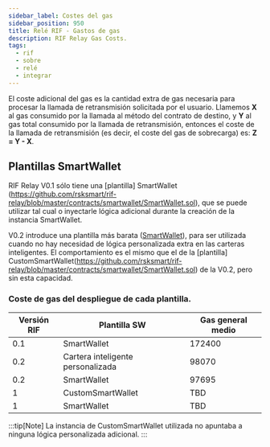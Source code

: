 ```yaml
---
sidebar_label: Costes del gas
sidebar_position: 950
title: Relé RIF - Gastos de gas
description: RIF Relay Gas Costs.
tags:
  - rif
  - sobre
  - relé
  - integrar
---
```


El coste adicional del gas es la cantidad extra de gas necesaria para procesar la llamada de retransmisión solicitada por el usuario. Llamemos **X** al gas consumido por la llamada al método del contrato de destino, y **Y** al gas total consumido por la llamada de retransmisión, entonces el coste de la llamada de retransmisión (es decir, el coste del gas de sobrecarga) es: **Z = Y - X**.

## Plantillas SmartWallet

RIF Relay V0.1 sólo tiene una [plantilla] SmartWallet (https://github.com/rsksmart/rif-relay/blob/master/contracts/smartwallet/SmartWallet.sol), que se puede utilizar tal cual o inyectarle lógica adicional durante la creación de la instancia SmartWallet.

V0.2 introduce una plantilla más barata ([SmartWallet](https://github.com/rsksmart/rif-relay/blob/master/contracts/smartwallet/SmartWallet.sol)), para ser utilizada cuando no hay necesidad de lógica personalizada extra en las carteras inteligentes. El comportamiento es el mismo que el de la [plantilla] CustomSmartWallet(https://github.com/rsksmart/rif-relay/blob/master/contracts/smartwallet/SmartWallet.sol) de la V0.2, pero sin esta capacidad.

### Coste de gas del despliegue de cada plantilla.

| Versión RIF         | Plantilla SW                      | Gas general medio |
| ------------------- | --------------------------------- | ----------------- |
| 0.1 | SmartWallet                       | 172400            |
| 0.2 | Cartera inteligente personalizada | 98070             |
| 0.2 | SmartWallet                       | 97695             |
| 1                   | CustomSmartWallet                 | TBD               |
| 1                   | SmartWallet                       | TBD               |

:::tip[Note]
La instancia de CustomSmartWallet utilizada no apuntaba a ninguna lógica personalizada adicional.
:::